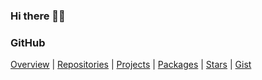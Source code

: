 ### Hi there 👋👋

<!--
**ssatocc/ssatocc** is a ✨ _special_ ✨ repository because its `README.md` (this file) appears on your GitHub profile.

Here are some ideas to get you started:

- 🔭 I’m currently working on ...
- 🌱 I’m currently learning ...
- 👯 I’m looking to collaborate on ...
- 🤔 I’m looking for help with ...
- 💬 Ask me about ...
- 📫 How to reach me: ...
- 😄 Pronouns: ...
- ⚡ Fun fact: ...
-->

### GitHub

[Overview](https://github.com/ssatocc) | [Repositories](https://github.com/ssatocc?tab=repositories) | [Projects](https://github.com/ssatocc?tab=projects) | [Packages](https://github.com/ssatocc?tab=packages) | [Stars](https://github.com/ssatocc?tab=stars) | [Gist](https://gist.github.com/ssatocc)

<!--
### Products
-->
